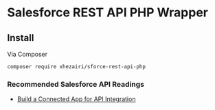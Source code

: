 # Salesforce REST API PHP Wrapper

## Install

Via Composer

``` bash
composer require xhezairi/sforce-rest-api-php
```

### Recommended Salesforce API Readings

- [Build a Connected App for API Integration](https://trailhead.salesforce.com/content/learn/projects/build-a-connected-app-for-api-integration/implement-the-oauth-20-web-server-authentication-flow)
